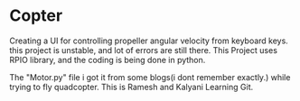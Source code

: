 # Copter

Creating a UI for controlling propeller angular velocity from keyboard keys.
this project is unstable, and lot of errors are still there.
This Project uses RPIO library, and the coding is being done in python.

The "Motor.py" file i got it from some blogs(i dont remember exactly.) while trying to fly quadcopter.
This is Ramesh and Kalyani Learning Git.